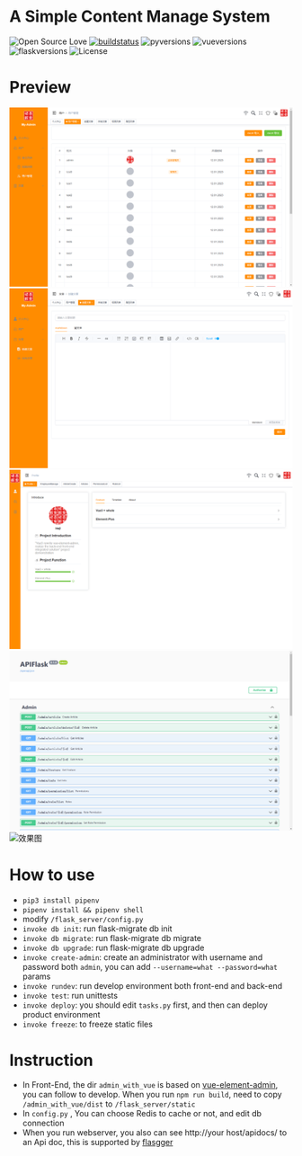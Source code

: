 # A Simple Content Manage System

![Open Source Love](https://badges.frapsoft.com/os/v1/open-source.svg?v=103)
[![buildstatus](https://travis-ci.org/hjlarry/flask-vue-cms.svg?branch=master)](https://travis-ci.org/hjlarry/flask-vue-cms)
![pyversions](https://img.shields.io/badge/python%20-3.6%2B-blue.svg)
![vueversions](https://img.shields.io/badge/Vue-2.9.3-4fc08d.svg)
![flaskversions](https://img.shields.io/badge/flask-0.12.2-4fc08d.svg)
![License](https://img.shields.io/cocoapods/l/AFNetworking.svg)

# Preview

![效果图](Screenshots/1.png)
![效果图](Screenshots/2.png)
![效果图](Screenshots/3.png)
![效果图](Screenshots/4.png)
![效果图](Screenshots/5.png)

# How to use

- `pip3 install pipenv`
- `pipenv install && pipenv shell`
- modify `/flask_server/config.py`
- `invoke db init`: run flask-migrate db init
- `invoke db migrate`: run flask-migrate db migrate
- `invoke db upgrade`: run flask-migrate db upgrade
- `invoke create-admin`: create an administrator with username and password both `admin`, you can add `--username=what --password=what` params
- `invoke rundev`: run develop environment both front-end and back-end
- `invoke test`: run unittests
- `invoke deploy`: you should edit `tasks.py` first, and then can deploy product environment
- `invoke freeze`: to freeze static files

# Instruction

- In Front-End, the dir `admin_with_vue` is based on [vue-element-admin](https://github.com/PanJiaChen/vue-element-admin), you can follow to develop. When you run `npm run build`, need to copy `/admin_with_vue/dist` to `/flask_server/static`
- In `config.py` , You can choose Redis to cache or not, and edit db connection
- When you run webserver, you also can see http://your host/apidocs/ to an Api doc, this is supported by [flasgger](https://github.com/rochacbruno/flasgger)
